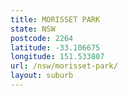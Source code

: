 ```yaml
---
title: MORISSET PARK
state: NSW
postcode: 2264
latitude: -33.106675
longitude: 151.533807
url: /nsw/morisset-park/
layout: suburb
---
```

